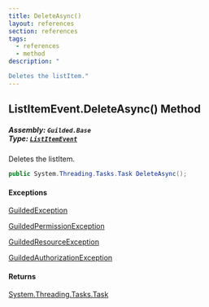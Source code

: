 ```yaml
---
title: DeleteAsync()
layout: references
section: references
tags:
  - references
  - method
description: "

Deletes the listItem."
---
```


## ListItemEvent.DeleteAsync() Method
##### **Assembly:** `Guilded.Base`<br/>**Type:** [`ListItemEvent`](ListItemEvent 'Guilded.Base.Events.ListItemEvent')

Deletes the listItem.

```csharp
public System.Threading.Tasks.Task DeleteAsync();
```

#### Exceptions

[GuildedException](GuildedException 'Guilded.Base.GuildedException')

[GuildedPermissionException](GuildedPermissionException 'Guilded.Base.GuildedPermissionException')

[GuildedResourceException](GuildedResourceException 'Guilded.Base.GuildedResourceException')

[GuildedAuthorizationException](GuildedAuthorizationException 'Guilded.Base.GuildedAuthorizationException')

#### Returns
[System.Threading.Tasks.Task](https://docs.microsoft.com/en-us/dotnet/api/System.Threading.Tasks.Task 'System.Threading.Tasks.Task')